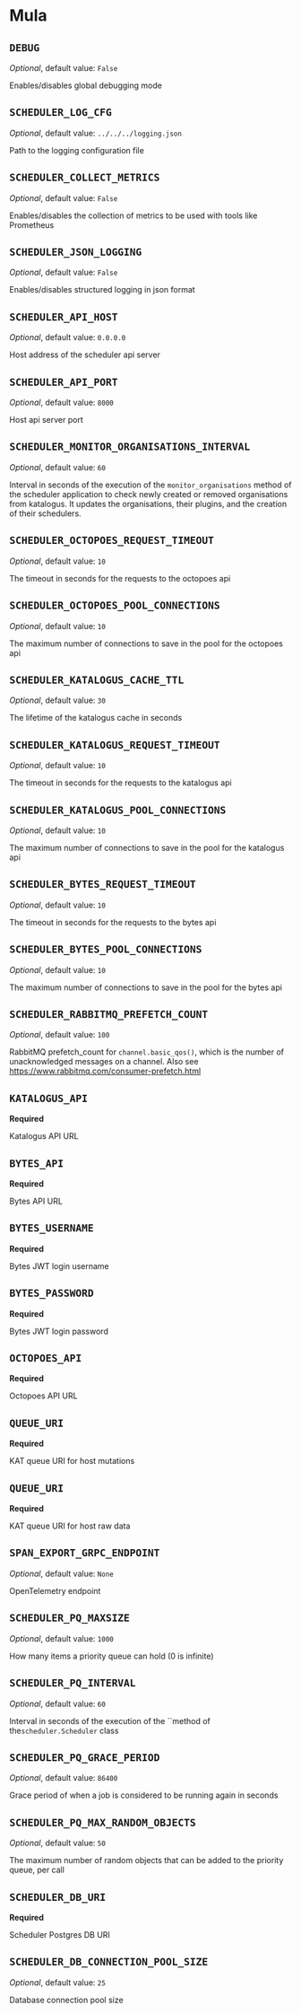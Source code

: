 # Mula

## `DEBUG`

_Optional_, default value: `False`

Enables/disables global debugging mode

## `SCHEDULER_LOG_CFG`

_Optional_, default value: `../../../logging.json`

Path to the logging configuration file

## `SCHEDULER_COLLECT_METRICS`

_Optional_, default value: `False`

Enables/disables the collection of metrics to be used with tools like Prometheus

## `SCHEDULER_JSON_LOGGING`

_Optional_, default value: `False`

Enables/disables structured logging in json format

## `SCHEDULER_API_HOST`

_Optional_, default value: `0.0.0.0`

Host address of the scheduler api server

## `SCHEDULER_API_PORT`

_Optional_, default value: `8000`

Host api server port

## `SCHEDULER_MONITOR_ORGANISATIONS_INTERVAL`

_Optional_, default value: `60`

Interval in seconds of the execution of the `monitor_organisations` method of the scheduler application to check newly created or removed organisations from katalogus. It updates the organisations, their plugins, and the creation of their schedulers.

## `SCHEDULER_OCTOPOES_REQUEST_TIMEOUT`

_Optional_, default value: `10`

The timeout in seconds for the requests to the octopoes api

## `SCHEDULER_OCTOPOES_POOL_CONNECTIONS`

_Optional_, default value: `10`

The maximum number of connections to save in the pool for the octopoes api

## `SCHEDULER_KATALOGUS_CACHE_TTL`

_Optional_, default value: `30`

The lifetime of the katalogus cache in seconds

## `SCHEDULER_KATALOGUS_REQUEST_TIMEOUT`

_Optional_, default value: `10`

The timeout in seconds for the requests to the katalogus api

## `SCHEDULER_KATALOGUS_POOL_CONNECTIONS`

_Optional_, default value: `10`

The maximum number of connections to save in the pool for the katalogus api

## `SCHEDULER_BYTES_REQUEST_TIMEOUT`

_Optional_, default value: `10`

The timeout in seconds for the requests to the bytes api

## `SCHEDULER_BYTES_POOL_CONNECTIONS`

_Optional_, default value: `10`

The maximum number of connections to save in the pool for the bytes api

## `SCHEDULER_RABBITMQ_PREFETCH_COUNT`

_Optional_, default value: `100`

RabbitMQ prefetch_count for `channel.basic_qos()`, which is the number of unacknowledged messages on a channel. Also see https://www.rabbitmq.com/consumer-prefetch.html

## `KATALOGUS_API`

**Required**

Katalogus API URL

## `BYTES_API`

**Required**

Bytes API URL

## `BYTES_USERNAME`

**Required**

Bytes JWT login username

## `BYTES_PASSWORD`

**Required**

Bytes JWT login password

## `OCTOPOES_API`

**Required**

Octopoes API URL

## `QUEUE_URI`

**Required**

KAT queue URI for host mutations

## `QUEUE_URI`

**Required**

KAT queue URI for host raw data

## `SPAN_EXPORT_GRPC_ENDPOINT`

_Optional_, default value: `None`

OpenTelemetry endpoint

## `SCHEDULER_PQ_MAXSIZE`

_Optional_, default value: `1000`

How many items a priority queue can hold (0 is infinite)

## `SCHEDULER_PQ_INTERVAL`

_Optional_, default value: `60`

Interval in seconds of the execution of the ``method of the`scheduler.Scheduler` class

## `SCHEDULER_PQ_GRACE_PERIOD`

_Optional_, default value: `86400`

Grace period of when a job is considered to be running again in seconds

## `SCHEDULER_PQ_MAX_RANDOM_OBJECTS`

_Optional_, default value: `50`

The maximum number of random objects that can be added to the priority queue, per call

## `SCHEDULER_DB_URI`

**Required**

Scheduler Postgres DB URI

## `SCHEDULER_DB_CONNECTION_POOL_SIZE`

_Optional_, default value: `25`

Database connection pool size
